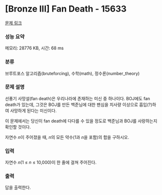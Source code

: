 # [Bronze III] Fan Death - 15633 

[문제 링크](https://www.acmicpc.net/problem/15633) 

### 성능 요약

메모리: 28776 KB, 시간: 68 ms

### 분류

브루트포스 알고리즘(bruteforcing), 수학(math), 정수론(number_theory)

### 문제 설명

<p>선풍기 사망설(fan death)은 우리나라에 존재하는 미신 중 하나이다. BOJ에도 fan death가 있는데, 그것은 BOJ를 만든 백준님에 대한 팬심을 치사량 이상으로 흡입(?)하여 사망하게 된다는 미신이다.</p>

<p>이 문제에서는 당신이 fan death에 다다를 수 있을 정도로 백준님과 BOJ를 사랑하는지 확인할 것이다.</p>

<p>자연수 <em>n</em>이 주어졌을 때, <em>n</em>의 모든 약수(1과 <em>n</em>을 포함)의 합을 구하시오.</p>

### 입력 

 <p>자연수 <em>n</em>(1 ≤ <em>n</em> ≤ 10,000)이 한 줄에 걸쳐 주어진다.</p>

### 출력 

 <p>답을 출력한다.</p>

